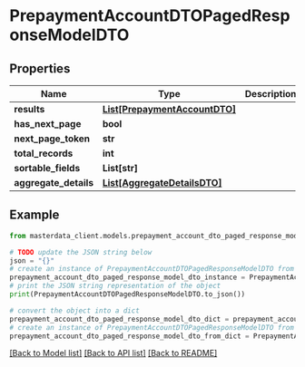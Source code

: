 # PrepaymentAccountDTOPagedResponseModelDTO


## Properties

Name | Type | Description | Notes
------------ | ------------- | ------------- | -------------
**results** | [**List[PrepaymentAccountDTO]**](PrepaymentAccountDTO.md) |  | [optional] 
**has_next_page** | **bool** |  | [optional] 
**next_page_token** | **str** |  | [optional] 
**total_records** | **int** |  | [optional] 
**sortable_fields** | **List[str]** |  | [optional] 
**aggregate_details** | [**List[AggregateDetailsDTO]**](AggregateDetailsDTO.md) |  | [optional] 

## Example

```python
from masterdata_client.models.prepayment_account_dto_paged_response_model_dto import PrepaymentAccountDTOPagedResponseModelDTO

# TODO update the JSON string below
json = "{}"
# create an instance of PrepaymentAccountDTOPagedResponseModelDTO from a JSON string
prepayment_account_dto_paged_response_model_dto_instance = PrepaymentAccountDTOPagedResponseModelDTO.from_json(json)
# print the JSON string representation of the object
print(PrepaymentAccountDTOPagedResponseModelDTO.to_json())

# convert the object into a dict
prepayment_account_dto_paged_response_model_dto_dict = prepayment_account_dto_paged_response_model_dto_instance.to_dict()
# create an instance of PrepaymentAccountDTOPagedResponseModelDTO from a dict
prepayment_account_dto_paged_response_model_dto_from_dict = PrepaymentAccountDTOPagedResponseModelDTO.from_dict(prepayment_account_dto_paged_response_model_dto_dict)
```
[[Back to Model list]](../README.md#documentation-for-models) [[Back to API list]](../README.md#documentation-for-api-endpoints) [[Back to README]](../README.md)


